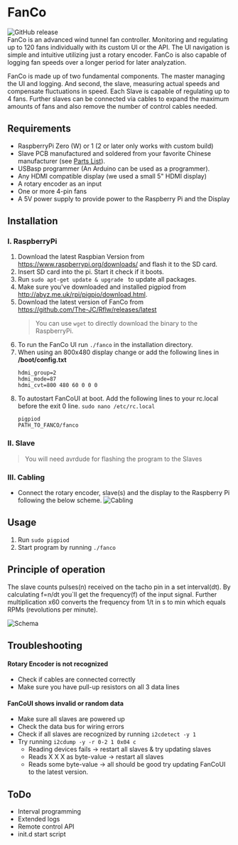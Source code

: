 # FanCo
![GitHub release](https://img.shields.io/github/v/release/The-JC/FanCo?color=brightgreen&include_prereleases)  
FanCo is an advanced wind tunnel fan controller. Monitoring and regulating up to 120 fans individually with its custom UI or the API. 
The UI navigation is simple and intuitive utilizing just a rotary encoder.
FanCo is also capable of logging fan speeds over a longer period for later analyzation. 

FanCo is made up of two fundamental components. The master managing the UI and logging. And second, the slave, measuring actual speeds and compensate fluctuations in speed. Each Slave is capable of regulating up to 4 fans. Further slaves can be connected via cables to expand the maximum amounts of fans and also remove the number of control cables needed. 

## Requirements
- RaspberryPi Zero (W) or 1 (2 or later only works with custom build)
- Slave PCB manufactured and soldered from your favorite Chinese manufacturer (see [Parts List](/circuits/slave/bom.pdf)).
- USBasp programmer (An Arduino can be used as a programmer).
- Any HDMI compatible display (we used a small 5" HDMI display)
- A rotary encoder as an input
- One or more 4-pin fans
- A 5V power supply to provide power to the Raspberry Pi and the Display


## Installation
### I. RaspberryPi  
1. Download the latest Raspbian Version from https://www.raspberrypi.org/downloads/ and flash it to the SD card.
2. Insert SD card into the pi. Start it check if it boots.
3. Run ```sudo apt-get update & upgrade ``` to update all packages.
4. Make sure you've downloaded and installed pigpiod from http://abyz.me.uk/rpi/pigpio/download.html.
5. Download the latest version of FanCo from  
https://github.com/The-JC/Rflw/releases/latest
    > You can use ```wget``` to directly download the binary to the RaspberryPi.
6. To run the FanCo UI run ```./fanco``` in the installation directory.
7. When using an 800x480 display change or add the following lines in  
**/boot/config.txt**
    ```
    hdmi_group=2
    hdmi_mode=87
    hdmi_cvt=800 480 60 0 0 0
    ```
8. To autostart FanCoUI at boot. Add the following lines to your rc.local before the exit 0 line.
```sudo nano /etc/rc.local```
    ```
    pigpiod
    PATH_TO_FANCO/fanco
    ```

### II. Slave
>You will need avrdude for flashing the program to the Slaves

### III. Cabling
- Connect the rotary encoder, slave(s) and the display to the Raspberry Pi following the below scheme.
![Cabling](/docs/images/cabling.svg)

## Usage
1. Run ```sudo pigpiod```
2. Start program by running ```./fanco```

## Principle of operation
The slave counts pulses(n) received on the tacho pin in a set interval(dt). By calculating f=n/dt you`ll get the frequency(f) of the input signal. Further multiplication x60 converts the frequency from 1/t in s to min which equals RPMs (revolutions per minute).

![Schema](/docs/images/schema.svg)

## Troubleshooting
#### Rotary Encoder is not recognized
- Check if cables are connected correctly
- Make sure you have pull-up resistors on all 3 data lines

#### FanCoUI shows invalid or random data
- Make sure all slaves are powered up
- Check the data bus for wiring errors
- Check if all slaves are recognized by running ```i2cdetect -y 1```
- Try running ```i2cdump -y -r 0-2 1 0x04 c```
    - Reading devices fails -> restart all slaves & try updating slaves
    - Reads X X X as byte-value -> restart all slaves
    - Reads some byte-value -> all should be good try updating FanCoUI to the latest version.


## ToDo
- Interval programming
- Extended logs
- Remote control API
- init.d start script
